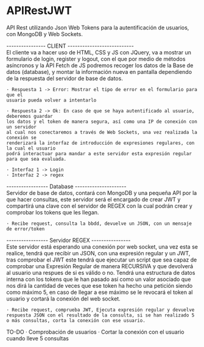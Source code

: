 # APIRestJWT
API Rest utilizando Json Web Tokens para la autentificación de usuarios, con MongoDB y Web Sockets.

---------------- CLIENT ---------------------------<br/>
El cliente va a hacer uso de HTML, CSS y JS con JQuery, va a mostrar un formulario de 
login, register y logout, con el que por medio de métodos asíncronos y la API Fetch de JS
podremos recoger los datos de la Base de datos (database), y montar la información nueva en
pantalla dependiendo de la respuesta del servidor de base de datos.

    · Respuesta 1 -> Error: Mostrar el tipo de error en el formulario para que el 
    usuario pueda volver a intentarlo

    · Respuesta 2 -> Ok: En caso de que se haya autentificado al usuario, deberemos guardar
    los datos y el token de manera segura, así como una IP de conexión con un servidor 
    al cual nos conectaremos a través de Web Sockets, una vez realizada la conexión se 
    renderizará la interfaz de introducción de expresiones regulares, con la cual el usuario
    podrá interactuar para mandar a este servidor esta expresión regular para que sea evaluada.

    · Interfaz 1 -> Login
    · Interfaz 2 -> regex

----------------- Database ---------------------<br/>
Servidor de base de datos, contará con MongoDB y una pequeña API por la que hacer consultas, 
este servidor será el encargado de crear JWT y compartirá una clave con el servidor de REGEX
con la cual podrán crear y comprobar los tokens que les llegan. 

    · Recibe request, consulta la bbdd, devuelve un JSON, con un mensaje de error/token


----------------- Servidor REGEX ----------------<br/>
Este servidor está esperando una conexión por web socket, una vez esta se realice, tendrá que recibir un JSON, con una expresión regular y un JWT, tras comprobar el JWT este tendrá que ejecutar un script que sea capaz de comprobar una Expresión Regular de manera RECURSIVA y que devolverá al usuario una respues de si es válido o no. Tendrá una estructura de datos
interna con los tokens que le han pasado así como un valor asociado que nos dirá la cantidad
de veces que ese token ha hecho una petición siendo como máximo 5, en caso de llegar a ese máximo se le revocará el token al usuario y cortará la conexión del web socket.

    · Recibe request, comprueba JWT, Ejecuta expresión regular y devuelve respuesta JSON con el resultado de la consulta, si se han realizado 5 o más consultas, corta la conexión con ese usuario.


TO-DO
    · Comprobación de usuarios
    · Cortar la conexión con el usuario cuando lleve 5 consultas